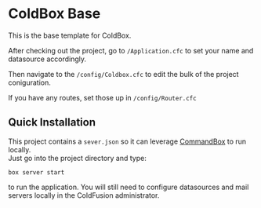 # ColdBox Base

This is the base template for ColdBox. 

After checking out the project, go to `/Application.cfc` to set your name and datasource accordingly.

Then navigate to the `/config/Coldbox.cfc` to edit the bulk of the project coniguration.

If you have any routes, set those up in `/config/Router.cfc`

## Quick Installation

This project contains a `sever.json` so it can leverage [CommandBox](http://www.ortussolutions.com/products/commandbox) to run locally.  
Just go into the project directory and type:

```
box server start
```

to run the application. You will still need to configure datasources and mail servers locally in the ColdFusion administrator. 
